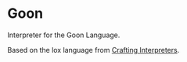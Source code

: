 # Goon
Interpreter for the Goon Language.

Based on the lox language from [Crafting Interpreters](https://craftinginterpreters.com/).
